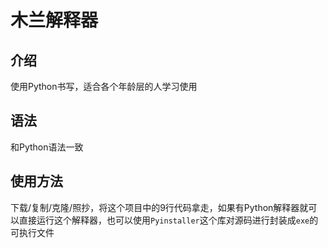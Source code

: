 # 木兰解释器

## 介绍

使用Python书写，适合各个年龄层的人学习使用

## 语法

和Python语法一致

## 使用方法

下载/复制/克隆/照抄，将这个项目中的9行代码拿走，如果有Python解释器就可以直接运行这个解释器，也可以使用`Pyinstaller`这个库对源码进行封装成`exe`的可执行文件